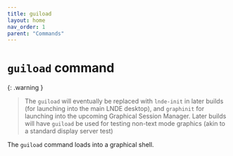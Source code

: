 ```yaml
---
title: guiload
layout: home
nav_order: 1
parent: "Commands"
---
```

# `guiload` command
{: .warning }
> The `guiload` will eventually be replaced with `lnde-init` in later builds (for launching into the main LNDE desktop), and `graphinit` for launching into the upcoming Graphical Session Manager. Later builds will have `guiload` be used for testing non-text mode graphics (akin to a standard display server test)

The `guiload` command loads into a graphical shell.
